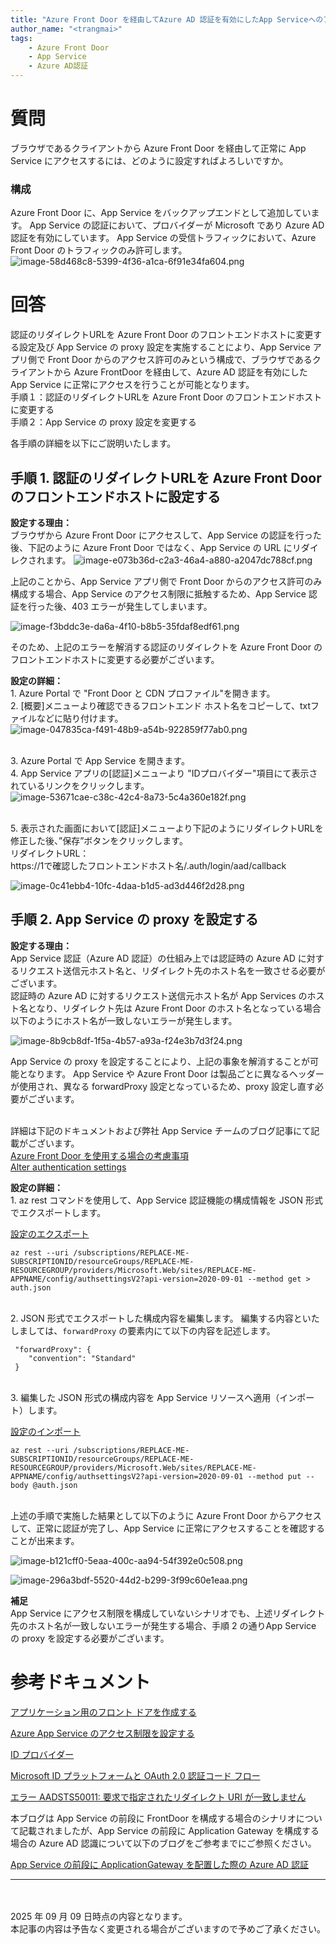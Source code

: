 ```yaml
---
title: "Azure Front Door を経由してAzure AD 認証を有効にしたApp Serviceへのアクセス"
author_name: "<trangmai>"
tags:
    - Azure Front Door
    - App Service
    - Azure AD認証
---
```


# 質問[]()
ブラウザであるクライアントから Azure Front Door を経由して正常に App Service にアクセスするには、どのように設定すればよろしいですか。
### **構成**[]()
Azure Front Door に、App Service をバックアップエンドとして追加しています。
App Service の認証において、プロバイダーが Microsoft であり Azure AD 認証を有効にしています。
App Service の受信トラフィックにおいて、Azure Front Door のトラフィックのみ許可します。
![image-58d468c8-5399-4f36-a1ca-6f91e34fa604.png]({{site.baseurl}}/media/2023/05/image-58d468c8-5399-4f36-a1ca-6f91e34fa604.png)

# 回答[]()
認証のリダイレクトURLを Azure Front Door のフロントエンドホストに変更する設定及び App Service の proxy 設定を実施することにより、App Service アプリ側で Front Door からのアクセス許可のみという構成で、ブラウザであるクライアントから Azure FrontDoor を経由して、Azure AD 認証を有効にした App Service に正常にアクセスを行うことが可能となります。
<br>手順１：認証のリダイレクトURLを Azure Front Door のフロントエンドホストに変更する
<br>手順２：App Service の proxy 設定を変更する

各手順の詳細を以下にご説明いたします。

## 手順 1. 認証のリダイレクトURLを Azure Front Door のフロントエンドホストに設定する[]()
**設定する理由：**
<br>ブラウザから Azure Front Door にアクセスして、App Service の認証を行った後、下記のように Azure Front Door ではなく、App Service の URL にリダイレクされます。
![image-e073b36d-c2a3-46a4-a880-a2047dc788cf.png]({{site.baseurl}}/media/2023/05/image-e073b36d-c2a3-46a4-a880-a2047dc788cf.png)

上記のことから、App Service アプリ側で Front Door からのアクセス許可のみ構成する場合、App Service のアクセス制限に抵触するため、App Service 認証を行った後、403 エラーが発生してしまいます。

![image-f3bddc3e-da6a-4f10-b8b5-35fdaf8edf61.png]({{site.baseurl}}/media/2023/05/image-f3bddc3e-da6a-4f10-b8b5-35fdaf8edf61.png)

そのため、上記のエラーを解消する認証のリダイレクトを Azure Front Door のフロントエンドホストに変更する必要がございます。

**設定の詳細：**
<br>1. Azure Portal で "Front Door と CDN プロファイル"を開きます。
<br>2. [概要]メニューより確認できるフロントエンド ホスト名をコピーして、txtファイルなどに貼り付けます。
![image-047835ca-f491-48b9-a54b-922859f77ab0.png]({{site.baseurl}}/media/2023/05/image-047835ca-f491-48b9-a54b-922859f77ab0.png)

<br>3. Azure Portal で App Service を開きます。
<br>4. App Service アプリの[認証]メニューより "IDプロバイダー"項目にて表示されているリンクをクリックします。
![image-53671cae-c38c-42c4-8a73-5c4a360e182f.png]({{site.baseurl}}/media/2023/05/image-53671cae-c38c-42c4-8a73-5c4a360e182f.png)

<br>5. 表示された画面において[認証]メニューより下記のようにリダイレクトURLを修正した後、”保存”ボタンをクリックします。
<br>リダイレクトURL：
<br>https://1で確認したフロントエンドホスト名/.auth/login/aad/callback 

![image-0c41ebb4-10fc-4daa-b1d5-ad3d446f2d28.png]({{site.baseurl}}/media/2023/05/image-0c41ebb4-10fc-4daa-b1d5-ad3d446f2d28.png)


## 手順 2. App Service の proxy を設定する[]()
**設定する理由：**
<br>App Service 認証（Azure AD 認証）の仕組み上では認証時の Azure AD に対するリクエスト送信元ホスト名と、リダイレクト先のホスト名を一致させる必要がございます。
<br>認証時の Azure AD に対するリクエスト送信元ホスト名が App Services のホスト名となり、リダイレクト先は Azure Front Door のホスト名となっている場合以下のようにホスト名が一致しないエラーが発生します。

![image-8b9cb8df-1f5a-4b57-a93a-f24e3b7d3f24.png]({{site.baseurl}}/media/2023/05/image-8b9cb8df-1f5a-4b57-a93a-f24e3b7d3f24.png)

App Service の proxy を設定することにより、上記の事象を解消することが可能となります。
App Service や Azure Front Door は製品ごとに異なるヘッダーが使用され、異なる forwardProxy 設定となっているため、proxy 設定し直す必要がございます。

<br>詳細は下記のドキュメントおよび弊社 App Service チームのブログ記事にて記載がございます。
<br>[Azure Front Door を使用する場合の考慮事項](https://learn.microsoft.com/ja-jp/azure/app-service/overview-authentication-authorization#considerations-for-using-azure-front-door)<br>
[Alter authentication settings](https://azure.github.io/AppService/2021/03/26/Secure-resilient-site-with-custom-domain.html#alter-authentication-settings)

**設定の詳細：**
<br>1. az rest コマンドを使用して、App Service 認証機能の構成情報を JSON 形式でエクスポートします。

[設定のエクスポート](https://learn.microsoft.com/ja-jp/azure/app-service/overview-authentication-authorization#export-settings)

```
az rest --uri /subscriptions/REPLACE-ME-SUBSCRIPTIONID/resourceGroups/REPLACE-ME-RESOURCEGROUP/providers/Microsoft.Web/sites/REPLACE-ME-APPNAME/config/authsettingsV2?api-version=2020-09-01 --method get > auth.json
```

<br>2.  JSON 形式でエクスポートした構成内容を編集します。
編集する内容といたしましては、`forwardProxy` の要素内にて以下の内容を記述します。

```
 "forwardProxy": {
    "convention": "Standard"
 }
```

<br>3. 編集した JSON 形式の構成内容を App Service リソースへ適用（インポート）します。

[設定のインポート](https://learn.microsoft.com/ja-jp/azure/app-service/overview-authentication-authorization#import-settings)

```
az rest --uri /subscriptions/REPLACE-ME-SUBSCRIPTIONID/resourceGroups/REPLACE-ME-RESOURCEGROUP/providers/Microsoft.Web/sites/REPLACE-ME-APPNAME/config/authsettingsV2?api-version=2020-09-01 --method put --body @auth.json
```

<br>上述の手順で実施した結果として以下のように Azure Front Door からアクセスして、正常に認証が完了し、App Service に正常にアクセスすることを確認することが出来ます。

![image-b121cff0-5eaa-400c-aa94-54f392e0c508.png]({{site.baseurl}}/media/2023/05/image-b121cff0-5eaa-400c-aa94-54f392e0c508.png)

![image-296a3bdf-5520-44d2-b299-3f99c60e1eaa.png]({{site.baseurl}}/media/2023/05/image-296a3bdf-5520-44d2-b299-3f99c60e1eaa.png)

**補足**
<br>
App Service にアクセス制限を構成していないシナリオでも、上述リダイレクト先のホスト名が一致しないエラーが発生する場合、手順 2 の通りApp Service の proxy を設定する必要がございます。

# 参考ドキュメント
[アプリケーション用のフロント ドアを作成する](https://learn.microsoft.com/ja-jp/azure/frontdoor/quickstart-create-front-door#create-a-front-door-for-your-application)

[Azure App Service のアクセス制限を設定する](https://learn.microsoft.com/ja-jp/azure/app-service/app-service-ip-restrictions)

[ID プロバイダー](https://learn.microsoft.com/ja-jp/azure/app-service/overview-authentication-authorization#identity-providers)

[Microsoft ID プラットフォームと OAuth 2.0 認証コード フロー](https://learn.microsoft.com/ja-jp/azure/active-directory/develop/v2-oauth2-auth-code-flow)

[エラー AADSTS50011: 要求で指定されたリダイレクト URI が一致しません](https://learn.microsoft.com/ja-jp/troubleshoot/azure/active-directory/error-code-aadsts50011-redirect-uri-mismatch)

本ブログは App Service の前段に FrontDoor を構成する場合のシナリオについて記載されましたが、App Service の前段に Application Gateway を構成する場合の Azure AD 認識について以下のブログをご参考までにご参照ください。

[App Service の前段に ApplicationGateway を配置した際の Azure AD 認証](https://azure.github.io/jpazpaas/2022/03/09/Application-Gateway-front-of-App-Service-auth.html)

------------------
<br>
<br>
2025 年 09 月 09 日時点の内容となります。<br>
本記事の内容は予告なく変更される場合がございますので予めご了承ください。
<br>
<br>
